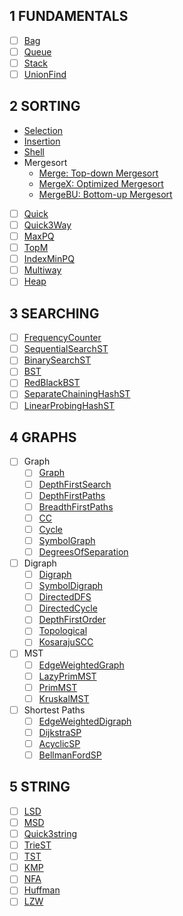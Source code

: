 
## 1 FUNDAMENTALS
  - [ ] [Bag](#)
  - [ ] [Queue](#)
  - [ ] [Stack](#)
  - [ ] [UnionFind](#)
## 2 SORTING
  - [Selection](sorting/selection.go)
  - [Insertion](sorting/insertion.go)
  - [Shell](sorting/shell.go)
  - Mergesort
    - [Merge: Top-down Mergesort](sorting/merge.go)
    - [MergeX: Optimized Mergesort](sorting/mergex.go)
    - [MergeBU: Bottom-up Mergesort](sorting/merge_bu.go)
  - [ ] [Quick](#)
  - [ ] [Quick3Way](#)
  - [ ] [MaxPQ](#)
  - [ ] [TopM](#)
  - [ ] [IndexMinPQ](#)
  - [ ] [Multiway](#)
  - [ ] [Heap](#)
## 3 SEARCHING
  - [ ] [FrequencyCounter](#)
  - [ ] [SequentialSearchST](#)
  - [ ] [BinarySearchST](#)
  - [ ] [BST](#)
  - [ ] [RedBlackBST](#)
  - [ ] [SeparateChainingHashST](#)
  - [ ] [LinearProbingHashST](#)
## 4 GRAPHS
  - [ ] Graph
    - [ ] [Graph](#)
    - [ ] [DepthFirstSearch](#)
    - [ ] [DepthFirstPaths](#)
    - [ ] [BreadthFirstPaths](#)
    - [ ] [CC](#)
    - [ ] [Cycle](#)
    - [ ] [SymbolGraph](#)
    - [ ] [DegreesOfSeparation](#)
  - [ ] Digraph
    - [ ] [Digraph](#)
    - [ ] [SymbolDigraph](#)
    - [ ] [DirectedDFS](#)
    - [ ] [DirectedCycle](#)
    - [ ] [DepthFirstOrder](#)
    - [ ] [Topological](#)
    - [ ] [KosarajuSCC](#)
  - [ ] MST
    - [ ] [EdgeWeightedGraph](#)
    - [ ] [LazyPrimMST](#)
    - [ ] [PrimMST](#)
    - [ ] [KruskalMST](#)
  - [ ] Shortest Paths
    - [ ] [EdgeWeightedDigraph](#)
    - [ ] [DijkstraSP](#)
    - [ ] [AcyclicSP](#)
    - [ ] [BellmanFordSP](#)
## 5 STRING
  - [ ] [LSD](#)
  - [ ] [MSD](#)
  - [ ] [Quick3string](#)
  - [ ] [TrieST](#)
  - [ ] [TST](#)
  - [ ] [KMP](#)
  - [ ] [NFA](#)
  - [ ] [Huffman](#)
  - [ ] [LZW](#)
